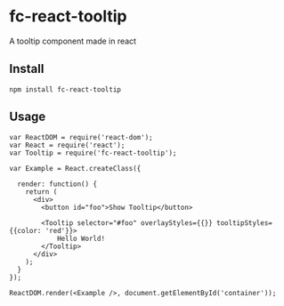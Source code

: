 # fc-react-tooltip

A tooltip component made in react

## Install
`npm install fc-react-tooltip`

## Usage

```
var ReactDOM = require('react-dom');
var React = require('react');
var Tooltip = require('fc-react-tooltip');

var Example = React.createClass({

  render: function() {
    return (
      <div>
        <button id="foo">Show Tooltip</button>
        
        <Tooltip selector="#foo" overlayStyles={{}} tooltipStyles={{color: 'red'}}>
            Hello World!
        </Tooltip>
      </div>
    );
  }
});

ReactDOM.render(<Example />, document.getElementById('container'));
```